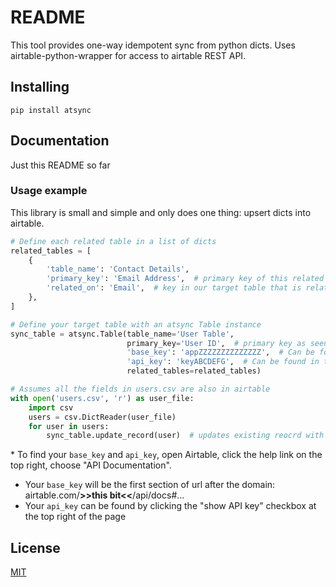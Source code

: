# README #

This tool provides one-way idempotent sync from python dicts.  Uses airtable-python-wrapper for access to airtable REST API.

## Installing ##
```
pip install atsync
```

## Documentation ##

Just this README so far

### Usage example ###

This library is small and simple and only does one thing: upsert dicts into airtable.

```python
# Define each related table in a list of dicts
related_tables = [
    {
        'table_name': 'Contact Details',
        'primary_key': 'Email Address',  # primary key of this related table
        'related_on': 'Email',  # key in our target table that is related to this table
    },
]

# Define your target table with an atsync Table instance
sync_table = atsync.Table(table_name='User Table',
                          primary_key='User ID',  # primary key as seen in the airtable user interface
                          'base_key': 'appZZZZZZZZZZZZZZ',  # Can be found in the url of your api doco (see below)*
                          'api_key': 'keyABCDEFG',  # Can be found in the api doco (see below)*
                          related_tables=related_tables)

# Assumes all the fields in users.csv are also in airtable
with open('users.csv', 'r') as user_file:
    import csv
    users = csv.DictReader(user_file)
    for user in users:
        sync_table.update_record(user)  # updates existing reocrd with same primary key, otherwise inserts a new record
```

\* To find your `base_key` and `api_key`, open Airtable, click the help link on the top right, choose "API Documentation".
* Your `base_key` will be the first section of url after the domain: airtable.com/__**>>this bit<<**__/api/docs#...
* Your `api_key` can be found by clicking the "show API key" checkbox at the top right of the page

## License ##

[MIT](https://opensource.org/licenses/MIT)